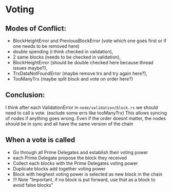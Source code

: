 # Voting

## Modes of Conflict:
- BlockHeightError and PreviousBlockError (vote which one goes first or if one needs to be removed here)
- double spending (i think checked in validation),
- 2 same blocks (needs to be checked in validation),
- BlockHeightError (should be double checked here because thread issues maybe?),
- TrxDataNotFoundError (maybe remove trx and try again here?),
- TooManyTrx (maybe split block and vote on order here?)

## Conclusion:
I think after each ValidationError in `node/validation/block.rs` we should need to call a vote. (exclude some errs like tooManyTrx)
This allows syncing of nodes if anything goes wrong.
Even if the order doesnt matter, the nodes should be in sync and all have the same version of the chain

## When a vote is called
- Go through all Prime Delegates and establish their voting power
- each Prime Delegate propose the block they received
- Collect each blocks with the Prime Delegates voting power
- Duplicate blocks add together voting power
- Block with heighest voting power is selected as new block in the chain
- !!! Note "Important, if no block is put forward, use that as a block to avoid false blocks"